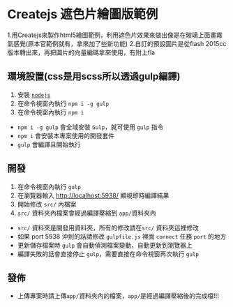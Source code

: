 Createjs 遮色片繪圖版範例 
==

1.用Createjs來製作html5繪圖範例，利用遮色片效果來做出像是在玻璃上面畫霧氣感覺(原本官範例就有，拿來加了些新功能)
2.自訂的預設圖片是從flash 2015cc版本轉出來，再把圖片的向量編碼拿來使用，有附上fla


環境設置(css是用scss所以透過gulp編譯)
--
1.	安裝 [`nodejs`](https://nodejs.org/en/)
2.	在命令視窗內執行 `npm i -g gulp`  
3.	在命令視窗內執行 `npm i`

-	`npm i -g gulp` 會全域安裝 `Gulp`，就可使用 `gulp` 指令
-	`npm i` 會安裝本專案使用的開發套件
-   `gulp` 會編譯且開始執行


開發
--
1.	在命令視窗內執行 `gulp`
2.	在瀏覽器輸入 <http://localhost:5938/> 顯視即時編譯結果
3.	開始修改 `src/` 內檔案
4.  `src/` 資料夾內檔案會經過編譯壓縮到 `app/`資料夾內

-	`src/` 資料夾是開發用資料夾，所有的修改請在`src/` 資料夾這裡修改
-	如果 port 5938 沖到的話請修改 `gulpfile.js` 裡面 `connect` 任務 `port` 的地方
-   更新儲存檔案時 `gulp` 會自動偵測檔案變動，自動更新到瀏覽器上
-   編譯失敗的話會直接停止 `gulp`，需要直接在命令視窗再次執行 `gulp`


發佈
--
-	上傳專案時請上傳`app/`資料夾內的檔案，`app/`是經過編譯壓縮後的完成檔!!!

	
